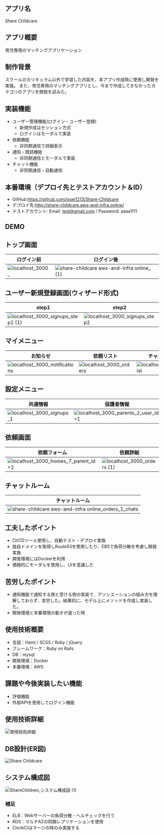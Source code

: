 ## アプリ名
  Share Childcare

## アプリ概要
  育児専用のマッチングアプリケーション

## 制作背景
  スクールのカリキュラム以外で学習した内容を、本アプリ作成時に使用し開発を実施。
  また、育児専用のマッチングアプリとし、今まで作成してきなかったカテゴリのアプリを開発を試みた。

## 実装機能
- ユーザー管理機能(ログイン・ユーザー登録)
  - 新規作成はセッション方式
  - ログインはモーダルで実装
- 依頼機能
  - 非同期通信で詳細表示
- 通知・既読機能
  - 非同期通信とモーダルで実装
- チャット機能
  - 非同期通信・自動通信


## 本番環境（デプロイ先とテストアカウント＆ID）
- GitHub:https://github.com/issei1213/Share-Childcare
- デプロイ先:http://share-childcare.aws-and-infra.online/
- テストアカウント: Email: test@gmail.com / Password: aaaa1111

## DEMO
## トップ画面
|ログイン前|ログイン後|
|---|---|
|![localhost_3000_](https://user-images.githubusercontent.com/59830008/88450617-326cf980-ce8b-11ea-8719-747b96800b1f.png)|![share-childcare aws-and-infra online_ (1)](https://user-images.githubusercontent.com/59830008/88450444-e9687580-ce89-11ea-8976-5b022e58b188.png)|

## ユーザー新規登録画面(ウィザード形式)
|step1|step2|確認画面|
|---|---|---|
|![localhost_3000_signups_step1 (1)](https://user-images.githubusercontent.com/59830008/88450711-f25a4680-ce8b-11ea-9f63-b47ce5f876ab.png)|![localhost_3000_signups_step2](https://user-images.githubusercontent.com/59830008/88450714-f9815480-ce8b-11ea-9501-e256aea73be5.png)|![localhost_3000_signups_new](https://user-images.githubusercontent.com/59830008/88450717-000fcc00-ce8c-11ea-8b2c-3b9285a1d29b.png)|

## マイメニュー
|お知らせ|依頼リスト|チャットリスト|
|---|---|---|
|![localhost_3000_notifications](https://user-images.githubusercontent.com/59830008/88450833-ef138a80-ce8c-11ea-8304-800191006489.png)|![localhost_3000_orders](https://user-images.githubusercontent.com/59830008/88450841-f89cf280-ce8c-11ea-9172-02caa3ccb55d.png)|![localhost_3000_chatslist](https://user-images.githubusercontent.com/59830008/88450848-00f52d80-ce8d-11ea-9aac-5e9c7847a95b.png)|

## 設定メニュー
|共通情報|保護者情報|ベビーシッター情報|
|---|---|---|
|![localhost_3000_signups_1](https://user-images.githubusercontent.com/59830008/88472591-6f022900-cf4f-11ea-994e-ea40b761fb89.png)|![localhost_3000_parents_2_user_id=1](https://user-images.githubusercontent.com/59830008/88472606-9e189a80-cf4f-11ea-8416-81aa21326a15.png)|![localhost_3000_babysitters_1](https://user-images.githubusercontent.com/59830008/88472633-f6e83300-cf4f-11ea-94d0-0174288c5a7b.png)|

## 依頼画面
|依頼フォーム|依頼詳細|
|---|---|
|![localhost_3000_homes_7_parent_id=2](https://user-images.githubusercontent.com/59830008/88473205-2a2dc080-cf56-11ea-91db-91aa35cb6c03.png)|![localhost_3000_orders (1)](https://user-images.githubusercontent.com/59830008/88473213-387bdc80-cf56-11ea-90d1-d87be2f53bf8.png)|


## チャットルーム
|チャットルーム|
|---|
|![share-childcare aws-and-infra online_orders_1_chats](https://user-images.githubusercontent.com/59830008/88474601-205e8a00-cf63-11ea-8a11-0c7564d6c535.png)|

## 工夫したポイント
  - CI/CDツール使用し、自動テスト・デプロイ実施
  - 独自ドメインを取得しRoute53を使用したり、EBSで負荷分散を考慮し開発実施
  - 開発環境にはDockerを利用
  - 積極的にモーダルを使用し、UIを意識した


## 苦労したポイント
  - 通知機能で通知する側と受ける側の実装で、アソシエーションの組み方を理解しておらず、苦労した。結果的に、モデル上にメソッドを作成し実装した。
   - 開発環境と本番環境の動きが違った時

## 使用技術概要
  - 言語：Haml / SCSS / Ruby / jQuery
  - フレームワーク：Ruby on Rails
  - DB：mysql
  - 開発環境：Docker
  - 本番環境：AWS

## 課題や今後実装したい機能
  - 評価機能
  - 外部APIを使用してログイン機能

## 使用技術詳細
![使用技術詳細](https://user-images.githubusercontent.com/59830008/87224046-f6329700-c3bc-11ea-85cf-f89120052812.jpg)
## DB設計(ER図)
![Share Childcare](https://user-images.githubusercontent.com/59830008/87654808-66149900-c792-11ea-96f8-bdc23b0bb6fd.jpg)
## システム構成図
![ShareChildren_システム構成図 (1)](https://user-images.githubusercontent.com/59830008/87224229-91783c00-c3be-11ea-8aed-e5112093fbd5.jpg)

### 補足
 - ELB：Webサーバーの負荷分散・ヘルチェックを行う
 - RDS：マルチAZの同期レプリケーションを使用
 - CircleCIはマージの時のみ実施する

